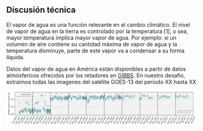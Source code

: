 ## Discusión técnica

El vapor de agua es una función relevante en el cambio climático. El nivel de vapor de agua en la tierra es controlado por la temperatura [1], o sea, mayor temperatura implica mayor vapor de agua. Por ejemplo: sí un volumen de aire contiene su cantidad máxima de vapor de agua y la temperatura disminuye, parte de este vapor va a condensar a su forma líquida.

Datos del vapor de agua en América están disponibles a partir de datos atmósfericos ofrecidos por los retadores en [GIBBS](https://www.ncdc.noaa.gov/gibbs/year). En nuestro desafio, extraimos todas las imagenes del satélite GOES-13 del periodo XX hasta XX


![time_series!](/anexos/time_series.png)


